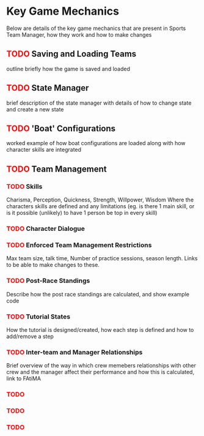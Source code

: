 # Key Game Mechanics

Below are details of the key game mechanics that are present in Sports Team Manager, how they work and how to make changes

## <span style="color:red">**TODO**</span> Saving and Loading Teams
outline briefly how the game is saved and loaded

## <span style="color:red">**TODO**</span> State Manager
brief description of the state manager with details of how to change state and create a new state

## <span style="color:red">**TODO**</span> 'Boat' Configurations
worked example of how boat configurations are loaded along with how character skills are integrated

## <span style="color:red">**TODO**</span> Team Management

### <span style="color:red">**TODO**</span> Skills
Charisma, Perception, Quickness, Strength, Willpower, Wisdom
Where the characters skills are defined and any limitations (eg. is there 1 main skill, or is it possible (unlikely) to have 1 person be top in every skill)

### <span style="color:red">**TODO**</span> Character Dialogue

### <span style="color:red">**TODO**</span> Enforced Team Management Restrictions
Max team size, talk time, Number of practice sessions, season length. Links to be able to make changes to these.

### <span style="color:red">**TODO**</span> Post-Race Standings
Describe how the post race standings are calculated, and show example code

### <span style="color:red">**TODO**</span> Tutorial States
How the tutorial is designed/created, how each step is defined and how to add/remove a step

### <span style="color:red">**TODO**</span> Inter-team and Manager Relationships
Brief overview of the way in which crew memebers relationships with other crew and the manager affect their performance and how this is calculated, link to FAtiMA


### <span style="color:red">**TODO**</span>


### <span style="color:red">**TODO**</span>


### <span style="color:red">**TODO**</span>